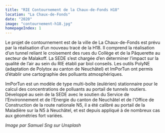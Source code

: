 ```yaml
---
title: "RIE Contournement de la Chaux-de-Fonds H18"
location: "La Chaux-de-Fonds"
date: "2020"
image: "contournement-h18.jpg"
homepageIndex: 1
---
```


Le projet de contournement est de la ville de La Chaux-de-Fonds est prévu par la réalisation d’un nouveau tracé de la H18. Il comprend la réalisation d’un tunnel reliant le croisement des rues du Collège et de la Pâquerette au secteur de Malakoff. La SEDE s’est chargée d’en déterminer l’impact sur la qualité de l’air au sein du RIE établi par biol conseils. Les outils PolyNE (adaptation de Polytox au canton de Neuchâtel) et ImPorTun ont permis d’établir une cartographie des polluants atmosphériques.

ImPorTun est un modèle de type multi-boîte (eulérien) stationnaire pour le calcul des concentrations de polluants au portail de tunnels routiers. Développé au sein de la SEDE avec le soutien du Service de l’Environnement et de l’Energie du canton de Neuchâtel et de l'Office de Construction de la route nationale N5, il a été calibré au portail de la Maladière sur la N5 à Neuchâtel, et est depuis appliqué à de nombreux cas aux géométries fort variées.

*Image par Samuel Sng sur Unsplash*
